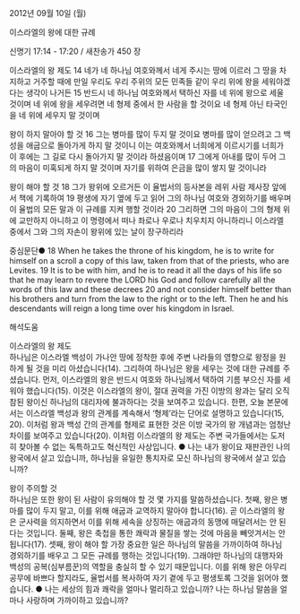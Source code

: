 2012년 09월 10일 (월)

이스라엘의 왕에 대한 규례



신명기 17:14 - 17:20 / 새찬송가 450 장


이스라엘의 왕 제도 
14 네가 네 하나님 여호와께서 네게 주시는 땅에 이르러 그 땅을 차지하고 거주할 때에 만일 우리도 우리 주위의 모든 민족들 같이 우리 위에 왕을 세워야겠다는 생각이 나거든 15 반드시 네 하나님 여호와께서 택하신 자를 네 위에 왕으로 세울 것이며 네 위에 왕을 세우려면 네 형제 중에서 한 사람을 할 것이요 네 형제 아닌 타국인을 네 위에 세우지 말 것이며

왕이 하지 말아야 할 것 
16 그는 병마를 많이 두지 말 것이요 병마를 많이 얻으려고 그 백성을 애굽으로 돌아가게 하지 말 것이니 이는 여호와께서 너희에게 이르시기를 너희가 이 후에는 그 길로 다시 돌아가지 말 것이라 하셨음이며 17 그에게 아내를 많이 두어 그의 마음이 미혹되게 하지 말 것이며 자기를 위하여 은금을 많이 쌓지 말 것이니라

왕이 해야 할 것
18 그가 왕위에 오르거든 이 율법서의 등사본을 레위 사람 제사장 앞에서 책에 기록하여 19 평생에 자기 옆에 두고 읽어 그의 하나님 여호와 경외하기를 배우며 이 율법의 모든 말과 이 규례를 지켜 행할 것이라 20 그리하면 그의 마음이 그의 형제 위에 교만하지 아니하고 이 명령에서 떠나 좌로나 우로나 치우치지 아니하리니 이스라엘 중에서 그와 그의 자손이 왕위에 있는 날이 장구하리라

중심문단● 18 When he takes the throne of his kingdom, he is to write for himself on a scroll a copy of this law, taken from that of the priests, who are Levites. 19 It is to be with him, and he is to read it all the days of his life so that he may learn to revere the LORD his God and follow carefully all the words of this law and these decrees 20 and not consider himself better than his brothers and turn from the law to the right or to the left. Then he and his descendants will reign a long time over his kingdom in Israel.

해석도움





이스라엘의 왕 제도  
하나님은 이스라엘 백성이 가나안 땅에 정착한 후에 주변 나라들의 영향으로 왕정을 원하게 될 것을 미리 아셨습니다(14). 그리하여 하나님은 왕을 세우는 것에 대한 규례를 주셨습니다. 먼저, 이스라엘의 왕은 반드시 여호와 하나님께서 택하여 기름 부으신 자를 세워야 했습니다(15). 이것은 이스라엘의 왕이, 절대 권력을 가진 이방의 왕과는 달리 오직 참된 왕이신 하나님의 대리자에 불과하다는 것을 보여주고 있습니다. 한편, 오늘 본문에서는 이스라엘 백성과 왕의 관계를 계속해서 ‘형제’라는 단어로 설명하고 있습니다(15, 20). 이처럼 왕과 백성 간의 관계를 형제로 표현한 것은 이방 국가의 왕 개념과는 엄청난 차이를 보여주고 있습니다(20). 이처럼 이스라엘의 왕 제도는 주변 국가들에서는 도저히 찾아볼 수 없는 독특하고도 혁신적인 사상입니다.
● 나는 내가 왕이요 재판관인 나의 왕국에서 살고 있습니까, 하나님을 유일한 통치자로 모신 하나님의 왕국에서 살고 있습니까?


왕이 주의할 것  
하나님은 또한 왕이 된 사람이 유의해야 할 것 몇 가지를 말씀하셨습니다. 첫째, 왕은 병마를 많이 두지 말고, 이를 위해 애굽과 교역하지 말아야 합니다(16). 곧 이스라엘의 왕은 군사력을 의지하면서 이를 위해 세속을 상징하는 애굽과의 동맹에 매달려서는 안 된다는 것입니다. 둘째, 왕은 축첩을 통한 쾌락과 물질을 쌓는 것에 마음을 빼앗겨서는 안 됩니다(17). 셋째, 왕이 해야 할 가장 중요한 일은 하나님의 말씀을 가까이하여 하나님 경외하기를 배우고 그 모든 규례를 행하는 것입니다(19). 그래야만 하나님의 대행자와 백성의 공복(심부름꾼)의 역할을 충실히 할 수 있기 때문입니다. 이를 위해 왕은 아무리 공무에 바쁘다 할지라도, 율법서를 복사하여 자기 곁에 두고 평생토록 그것을 읽어야 했습니다.
● 나는 세상의 힘과 쾌락을 얼마나 멀리하고 있습니까? 나는 하나님 말씀을 얼마나 사랑하며 가까이하고 있습니까?